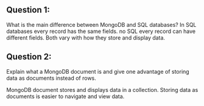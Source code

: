## Question 1:
What is the main difference between MongoDB and SQL databases?
In SQL databases every record has the same fields. 
no SQL every record can have different fields. 
Both vary with how they store and display data. 

## Question 2:
Explain what a MongoDB document is and give one advantage of storing data as documents instead of rows.

MongoDB document stores and displays data in a collection. Storing data as documents is easier to navigate and view data. 